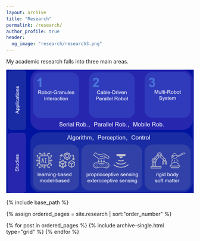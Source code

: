 ```yaml
---
layout: archive
title: "Research"
permalink: /research/
author_profile: true
header:
  og_image: "research/research3.png"
---
```


My academic research falls into three main areas.

<img src='/images/research/research3.png'>

<nbsp>

{% include base_path %}

{% assign ordered_pages = site.research | sort:"order_number" %}

{% for post in ordered_pages %}
  {% include archive-single.html type="grid" %}
{% endfor %}
